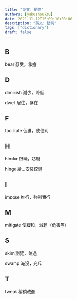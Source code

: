 ```yaml
---
title: "英文: 動詞"
authors: [yakushou730]
date: 2021-11-12T15:09:10+08:00
description: "英文: 動詞"
tags: ["dictionary"]
draft: false
---
```


## B
bear 忍受，承擔

## D
diminish 減少，降低

dwell 居住，存在

## F
facilitate 促進，使便利

## H
hinder 阻礙，妨礙

hinge 給...安裝鉸鏈

## I
impose 推行，強制實行

## M
mitigate 使緩和，減輕（危害等）

## S
skim 瀏覽，略過

swamp 淹沒，充斥

## T
tweak 稍稍改進
